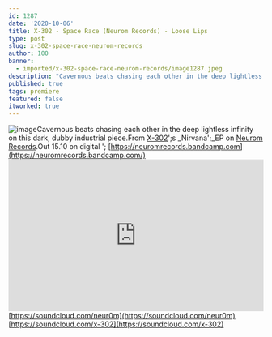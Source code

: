 ```yaml
---
id: 1287
date: '2020-10-06'
title: X-302 - Space Race (Neurom Records) - Loose Lips
type: post
slug: x-302-space-race-neurom-records
author: 100
banner:
  - imported/x-302-space-race-neurom-records/image1287.jpeg
description: "Cavernous beats chasing each other in the deep lightless infinity on this dark, dubby industrial piece. From X-302's Nirvana\_EP on Neurom Records. Out 15.10 on digital – https://neuromrecords.bandcamp.com https://soundcloud.com/neur0mhttps://soundcloud.com/x-302 [...]Read More..."
published: true
tags: premiere
featured: false
itworked: true
---
```

![image](../imported/x-302-space-race-neurom-records/image1287.jpeg)Cavernous beats chasing each other in the deep lightless infinity on this dark, dubby industrial piece.From [X-302](https://soundcloud.com/x-302)';s _Nirvana';_EP on [Neurom Records](https://neuromrecords.bandcamp.com/).Out 15.10 on digital '; [https://neuromrecords.bandcamp.com](https://neuromrecords.bandcamp.com/)<iframe width='100%' height='300' scrolling='no' frameborder='no' allow='autoplay' src='https://w.soundcloud.com/player/?url=https%3A//api.soundcloud.com/tracks/905422390&color=%23ff5500&auto_play=false&hide_related=false&show_comments=true&show_user=true&show_reposts=false&show_teaser=true'></iframe>[https://soundcloud.com/neur0m](https://soundcloud.com/neur0m)  
[https://soundcloud.com/x-302](https://soundcloud.com/x-302)